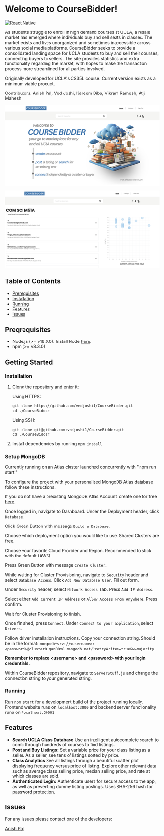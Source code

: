 # Welcome to CourseBidder! 

[![React Native](https://img.shields.io/badge/React%20Native-v0.64.2-blue.svg)](https://facebook.github.io/react-native/)

As students struggle to enroll in high demand courses at UCLA, a resale market has emerged where individuals buy and sell seats in classes. The market exists and lives unorganized and sometimes inaccessible across various social media platforms. CourseBidder seeks to provide a consolidated landing space for UCLA students to buy and sell their courses, connecting buyers to sellers. The site provides statistics and extra functionality regarding the market, with hopes to make the transaction process more streamlined for all parties involved.

Originally developed for UCLA's CS35L course. Current version exists as a minimum viable product.

Contributors: Anish Pal, Ved Joshi, Kareem Dibs, Vikram Ramesh, Atij Mahesh

![Home page render](./render1cb.png)

![Class listing render](./render2cb.png)
## Table of Contents

- [Prerequisites](#prerequisites)
- [Installation](#installation)
- [Running](#running)
- [Features](#features)
- [Issues](#issues)

## Preqrequisites 

- Node.js (>= v18.0.0). Install Node [here](https://nodejs.org/en/download).
- npm (>= v8.3.0)

## Getting Started

### Installation

1. Clone the repository and enter it:

    Using HTTPS:

   ```shell
   git clone https://github.com/vedjoshi1/CourseBidder.git
   cd ./CourseBidder
    ```

    Using SSH: 
    ```shell
   git clone git@github.com:vedjoshi1/CourseBidder.git
   cd ./CourseBidder
    ```



2. Install dependencies by running ``npm install``

### Setup MongoDB

Currently running on an Atlas cluster launched concurrently with ''npm run start''

To configure the project with your personalized MongoDB Atlas database follow these instructions.

If you do not have a prexisting MongoDB Atlas Account, create one for free [here](https://www.mongodb.com/cloud/atlas/register?psafe_param=1&utm_content=rlsapostreg&utm_source=google&utm_campaign=search_gs_pl_evergreen_atlas_general_retarget-brand-postreg_gic-null_amers-us-ca_ps-all_desktop_eng_lead&utm_term=&utm_medium=cpc_paid_search&utm_ad=&utm_ad_campaign_id=14383025495&adgroup=129270225274&cq_cmp=14383025495&gad=1&gclid=CjwKCAjwsvujBhAXEiwA_UXnAA71bmfDMgORfSGo3clw4b96pzA9ZFuofWJjCbIJhJtGAmcWKlnG5xoCehgQAvD_BwE).

Once logged in, navigate to Dashboard. Under the Deployment header, click ``Database``.

Click Green Button with message ``Build a Database``.

Choose which deployment option you would like to use. Shared Clusters are free.

Choose your favorite Cloud Provider and Region. Recommended to stick with the default (AWS).

Press Green Button with message ``Create Cluster``.

While waiting for Cluster Provisioning, navigate to `Security` header and select `Database Access`. Click `Add New Database User`. Fill out form.

Under `Security` header, select `Network Access` Tab. Press `Add IP Address`.

Select either `Add Current IP Address` or `Allow Access From Anywhere`. Press confirm.

Wait for Cluster Provisioning to finish.

Once finished, press `Connect`. Under `Connect to your application`, select `Drivers`.

Follow driver installation instructions. Copy your connection string.
Should be in the format:
``mongodb+srv://<username>:<password>@cluster0.qan00x8.mongodb.net/?retryWrites=true&w=majority``.

**Remember to replace &lt;username&gt; and &lt;password&gt; with your login credentials.**

Within CourseBidder repository, navigate to `ServerStuff.js` and change the connection string to your generated string. 

### Running

Run ``npm start`` for a development build of the project running locally. Frontend website runs on ``localhost:3000`` and backend server functionality runs on ``localhost:30001``

## Features

- **Search UCLA Class Database** Use an intelligent autocomplete search to comb through hundreds of courses to find listings. 
- **Post and Buy Listings:** Set a variable price for your class listing as a seller. As a seller, see tens of listings sorted by price. 
- **Class Analytics** See all listings through a beautiful scatter plot displaying frequency versus price of listing. Explore other relevant data such as average class selling price, median selling price, and rate at which classes are sold. 
- **Authenticated Login:** Authenticate users for secure access to the app, as well as preventing dummy listing postings. Uses SHA-256 hash for password protection.

## Issues

For any issues please contact one of the developers:

[Anish Pal](anishmpal@gmail.com)
